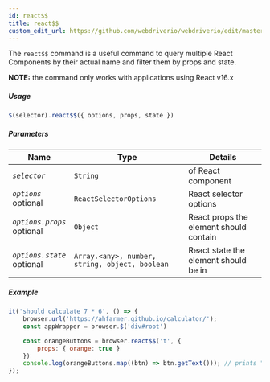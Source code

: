 ```yaml
---
id: react$$
title: react$$
custom_edit_url: https://github.com/webdriverio/webdriverio/edit/master/packages/webdriverio/src/commands/element/react$$.js
---
```


The `react$$` command is a useful command to query multiple React Components
by their actual name and filter them by props and state.

**NOTE:** the command only works with applications using React v16.x

##### Usage

```js
$(selector).react$$({ options, props, state })
```

##### Parameters

| Name | Type | Details |
| ---- | ---- | ------- |
| <code><var>selector</var></code> | <code>String</code> | of React component |
| <code><var>options</var></code><br><span class="label labelWarning">optional</span> | <code>ReactSelectorOptions</code> | React selector options |
| <code><var>options.props</var></code><br><span class="label labelWarning">optional</span> | <code>Object</code> | React props the element should contain |
| <code><var>options.state</var></code><br><span class="label labelWarning">optional</span> | <code>Array.&lt;any&gt;, number, string, object, boolean</code> | React state the element should be in |

##### Example

```js pause.js
it('should calculate 7 * 6', () => {
    browser.url('https://ahfarmer.github.io/calculator/');
    const appWrapper = browser.$('div#root')

    const orangeButtons = browser.react$$('t', {
        props: { orange: true }
    })
    console.log(orangeButtons.map((btn) => btn.getText())); // prints "[ '÷', 'x', '-', '+', '=' ]"
});
```

